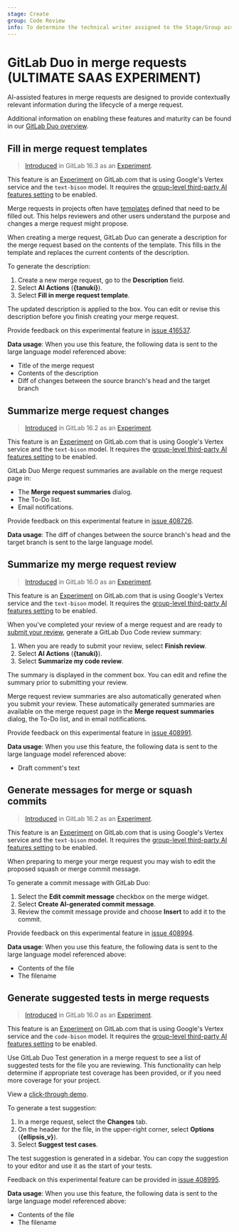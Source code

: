 ```yaml
---
stage: Create
group: Code Review
info: To determine the technical writer assigned to the Stage/Group associated with this page, see https://about.gitlab.com/handbook/product/ux/technical-writing/#assignments
---
```


# GitLab Duo in merge requests **(ULTIMATE SAAS EXPERIMENT)**

AI-assisted features in merge requests are designed to provide contextually relevant information during the lifecycle of a merge request.

Additional information on enabling these features and maturity can be found in our [GitLab Duo overview](../../ai_features.md).

## Fill in merge request templates

> [Introduced](https://gitlab.com/groups/gitlab-org/-/epics/10591) in GitLab 16.3 as an [Experiment](../../../policy/experiment-beta-support.md#experiment).

This feature is an [Experiment](../../../policy/experiment-beta-support.md) on GitLab.com that is using Google's Vertex service and the `text-bison` model. It requires the [group-level third-party AI features setting](../../group/manage.md#enable-third-party-ai-features) to be enabled.

Merge requests in projects often have [templates](../description_templates.md#create-a-merge-request-template) defined that need to be filled out. This helps reviewers and other users understand the purpose and changes a merge request might propose.

When creating a merge request, GitLab Duo can generate a description for the merge request based on the contents of the template. This fills in the template and replaces the current contents of the description.

To generate the description:

1. Create a new merge request, go to the **Description** field.
1. Select **AI Actions** (**{tanuki}**).
1. Select **Fill in merge request template**.

The updated description is applied to the box. You can edit or revise this description before you finish creating your merge request.

Provide feedback on this experimental feature in [issue 416537](https://gitlab.com/gitlab-org/gitlab/-/issues/416537).

**Data usage**: When you use this feature, the following data is sent to the large language model referenced above:

- Title of the merge request
- Contents of the description
- Diff of changes between the source branch's head and the target branch

## Summarize merge request changes

> [Introduced](https://gitlab.com/groups/gitlab-org/-/epics/10401) in GitLab 16.2 as an [Experiment](../../../policy/experiment-beta-support.md#experiment).

This feature is an [Experiment](../../../policy/experiment-beta-support.md) on GitLab.com that is using Google's Vertex service and the `text-bison` model. It requires the [group-level third-party AI features setting](../../group/manage.md#enable-third-party-ai-features) to be enabled.

GitLab Duo Merge request summaries are available on the merge request page in:

- The **Merge request summaries** dialog.
- The To-Do list.
- Email notifications.

Provide feedback on this experimental feature in [issue 408726](https://gitlab.com/gitlab-org/gitlab/-/issues/408726).

**Data usage**: The diff of changes between the source branch's head and the target branch is sent to the large language model.

## Summarize my merge request review

> [Introduced](https://gitlab.com/groups/gitlab-org/-/epics/10466) in GitLab 16.0 as an [Experiment](../../../policy/experiment-beta-support.md#experiment).

This feature is an [Experiment](../../../policy/experiment-beta-support.md) on GitLab.com that is using Google's Vertex service and the `text-bison` model. It requires the [group-level third-party AI features setting](../../group/manage.md#enable-third-party-ai-features) to be enabled.

When you've completed your review of a merge request and are ready to [submit your review](reviews/index.md#submit-a-review), generate a GitLab Duo Code review summary:

1. When you are ready to submit your review, select **Finish review**.
1. Select **AI Actions** (**{tanuki}**).
1. Select **Summarize my code review**.

The summary is displayed in the comment box. You can edit and refine the summary prior to submitting your review.

Merge request review summaries are also automatically generated when you submit your review. These automatically generated summaries are available on the merge request page in the **Merge request summaries** dialog, the To-Do list, and in email notifications.

Provide feedback on this experimental feature in [issue 408991](https://gitlab.com/gitlab-org/gitlab/-/issues/408991).

**Data usage**: When you use this feature, the following data is sent to the large language model referenced above:

- Draft comment's text

## Generate messages for merge or squash commits

> [Introduced](https://gitlab.com/groups/gitlab-org/-/epics/10453) in GitLab 16.2 as an [Experiment](../../../policy/experiment-beta-support.md#experiment).

This feature is an [Experiment](../../../policy/experiment-beta-support.md) on GitLab.com that is using Google's Vertex service and the `text-bison` model. It requires the [group-level third-party AI features setting](../../group/manage.md#enable-third-party-ai-features) to be enabled.

When preparing to merge your merge request you may wish to edit the proposed squash or merge commit message.

To generate a commit message with GitLab Duo:

1. Select the **Edit commit message** checkbox on the merge widget.
1. Select **Create AI-generated commit message**.
1. Review the commit message provide and choose **Insert** to add it to the commit.

Provide feedback on this experimental feature in [issue 408994](https://gitlab.com/gitlab-org/gitlab/-/issues/408994).

**Data usage**: When you use this feature, the following data is sent to the large language model referenced above:

- Contents of the file
- The filename

## Generate suggested tests in merge requests

> [Introduced](https://gitlab.com/groups/gitlab-org/-/epics/10366) in GitLab 16.0 as an [Experiment](../../../policy/experiment-beta-support.md#experiment).

This feature is an [Experiment](../../../policy/experiment-beta-support.md) on GitLab.com that is using Google's Vertex service and the `code-bison` model. It requires the [group-level third-party AI features setting](../../group/manage.md#enable-third-party-ai-features) to be enabled.

Use GitLab Duo Test generation in a merge request to see a list of suggested tests for the file you are reviewing. This functionality can help determine if appropriate test coverage has been provided, or if you need more coverage for your project.

View a [click-through demo](https://go.gitlab.com/Xfp0l4).

To generate a test suggestion:

1. In a merge request, select the **Changes** tab.
1. On the header for the file, in the upper-right corner, select **Options** (**{ellipsis_v}**).
1. Select **Suggest test cases**.

The test suggestion is generated in a sidebar. You can copy the suggestion to your editor and use it as the start of your tests.

Feedback on this experimental feature can be provided in [issue 408995](https://gitlab.com/gitlab-org/gitlab/-/issues/408995).

**Data usage**: When you use this feature, the following data is sent to the large language model referenced above:

- Contents of the file
- The filename
